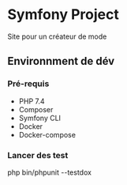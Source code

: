 # Symfony Project

Site pour un créateur de mode

## Environnment de dév

### Pré-requis

* PHP 7.4
* Composer
* Symfony CLI
* Docker
* Docker-compose

### Lancer des test

php bin/phpunit --testdox